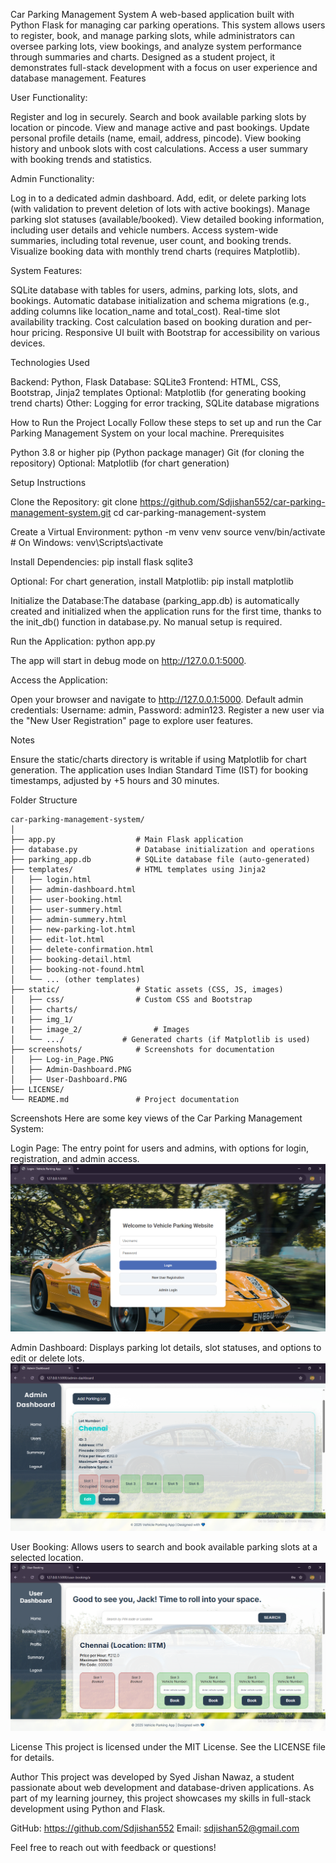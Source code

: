 Car Parking Management System
A web-based application built with Python Flask for managing car parking operations. This system allows users to register, book, and manage parking slots, while administrators can oversee parking lots, view bookings, and analyze system performance through summaries and charts. Designed as a student project, it demonstrates full-stack development with a focus on user experience and database management.
Features

User Functionality:

Register and log in securely.
Search and book available parking slots by location or pincode.
View and manage active and past bookings.
Update personal profile details (name, email, address, pincode).
View booking history and unbook slots with cost calculations.
Access a user summary with booking trends and statistics.


Admin Functionality:

Log in to a dedicated admin dashboard.
Add, edit, or delete parking lots (with validation to prevent deletion of lots with active bookings).
Manage parking slot statuses (available/booked).
View detailed booking information, including user details and vehicle numbers.
Access system-wide summaries, including total revenue, user count, and booking trends.
Visualize booking data with monthly trend charts (requires Matplotlib).


System Features:

SQLite database with tables for users, admins, parking lots, slots, and bookings.
Automatic database initialization and schema migrations (e.g., adding columns like location_name and total_cost).
Real-time slot availability tracking.
Cost calculation based on booking duration and per-hour pricing.
Responsive UI built with Bootstrap for accessibility on various devices.



Technologies Used

Backend: Python, Flask
Database: SQLite3
Frontend: HTML, CSS, Bootstrap, Jinja2 templates
Optional: Matplotlib (for generating booking trend charts)
Other: Logging for error tracking, SQLite database migrations

How to Run the Project Locally
Follow these steps to set up and run the Car Parking Management System on your local machine.
Prerequisites

Python 3.8 or higher
pip (Python package manager)
Git (for cloning the repository)
Optional: Matplotlib (for chart generation)

Setup Instructions

Clone the Repository:
git clone https://github.com/Sdjishan552/car-parking-management-system.git
cd car-parking-management-system


Create a Virtual Environment:
python -m venv venv
source venv/bin/activate  # On Windows: venv\Scripts\activate


Install Dependencies:
pip install flask sqlite3

Optional: For chart generation, install Matplotlib:
pip install matplotlib


Initialize the Database:The database (parking_app.db) is automatically created and initialized when the application runs for the first time, thanks to the init_db() function in database.py. No manual setup is required.

Run the Application:
python app.py

The app will start in debug mode on http://127.0.0.1:5000.

Access the Application:

Open your browser and navigate to http://127.0.0.1:5000.
Default admin credentials: Username: admin, Password: admin123.
Register a new user via the "New User Registration" page to explore user features.



Notes

Ensure the static/charts directory is writable if using Matplotlib for chart generation.
The application uses Indian Standard Time (IST) for booking timestamps, adjusted by +5 hours and 30 minutes.

Folder Structure
```
car-parking-management-system/
│
├── app.py                  # Main Flask application
├── database.py             # Database initialization and operations
├── parking_app.db          # SQLite database file (auto-generated)
├── templates/              # HTML templates using Jinja2
│   ├── login.html
│   ├── admin-dashboard.html
│   ├── user-booking.html
│   ├── user-summery.html
│   ├── admin-summery.html
│   ├── new-parking-lot.html
│   ├── edit-lot.html
│   ├── delete-confirmation.html
│   ├── booking-detail.html
│   ├── booking-not-found.html
│   └── ... (other templates)
├── static/                 # Static assets (CSS, JS, images)
│   ├── css/                # Custom CSS and Bootstrap
│   ├── charts/
|   ├── img_1/
|   ├── image_2/                # Images
│   └── .../             # Generated charts (if Matplotlib is used)
├── screenshots/            # Screenshots for documentation
│   ├── Log-in_Page.PNG
│   ├── Admin-Dashboard.PNG
│   ├── User-Dashboard.PNG
├── LICENSE/
└── README.md               # Project documentation

```
Screenshots
Here are some key views of the Car Parking Management System:

Login Page: The entry point for users and admins, with options for login, registration, and admin access. 
![Login Page](Screenshots/Log-in_Page.PNG)


Admin Dashboard: Displays parking lot details, slot statuses, and options to edit or delete lots.
![Admin Dashboard](Screenshots/Admin-Dashboard.PNG)

User Booking: Allows users to search and book available parking slots at a selected location.
![User Booking](Screenshots/User-Dashboard.PNG)

License
This project is licensed under the MIT License. See the LICENSE file for details.

Author
This project was developed by Syed Jishan Nawaz, a student passionate about web development and database-driven applications. As part of my learning journey, this project showcases my skills in full-stack development using Python and Flask.

GitHub: https://github.com/Sdjishan552
Email: sdjishan52@gmail.com

Feel free to reach out with feedback or questions!

